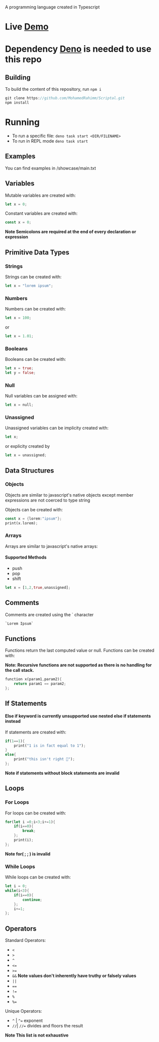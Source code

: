 A programming language created in Typescript

# Live [Demo](https://mohamedrahimm.github.io/Scriptal/)

# Dependency [Deno](https://deno.com/) is needed to use this repo

## Building

To build the content of this repository, run `npm i`

```rs
git clone https://github.com/MohamedRahimm/Scriptal.git
npm install
```

# Running

- To run a specific file: `deno task start <DIR/FILENAME>`
- To run in REPL mode `deno task start`

## Examples

You can find examples in /showcase/main.txt

## Variables

Mutable variables are created with:

```rs
let x = 0;
```

Constant variables are created with:

```rs
const x = 0;
```

**Note Semicolons are required at the end of every declaration or expression**

## Primitive Data Types

### Strings

Strings can be created with:

```rs
let x = "lorem ipsum";
```

### Numbers

Numbers can be created with:

```rs
let x = 100;
```

or

```rs
let x = 1.01;
```

### Booleans

Booleans can be created with:

```rs
let x = true;
let y = false;
```

### Null

Null variables can be assigned with:

```rs
let x = null;
```

### Unassigned

Unassigned variables can be implicity created with:

```rs
let x;
```

or explicity created by

```rs
let x = unassigned;
```

## Data Structures

### Objects

Objects are similar to javascript's native objects except member expressions are
not coerced to type string

Objects can be created with:

```rs
const x = {lorem:"ipsum"};
print(x.lorem);
```

### Arrays

Arrays are similar to javascript's native arrays:

#### Supported Methods

- push
- pop
- shift

```rs
let x = [1,2,true,unassigned];
```

## Comments

Comments are created using the ` character

```rs
`Lorem Ipsum`
```

## Functions

Functions return the last computed value or null. Functions can be created with:

**Note: Recursive functions are not supported as there is no handling for the
call stack.**

```rs
function x(param1,param2){
    return param1 == param2;
};
```

## If Statements

#### Else if keyword is currently unsupported use nested else if statements instead

If statements are created with:

```rs
if(1==1){
    print("1 is in fact equal to 1");
}
else{
    print("this isn't right 🧐");
};
```

**Note if statements without block statements are invalid**

## Loops

### For Loops

For loops can be created with:

```rs
for(let i =0;i<3;i+=1){
    if(i==0){
        break;
    };
    print(i);
};
```

**Note for( ; ; ) is invalid**

### While Loops

While loops can be created with:

```rs
let i = 0;
while(i<3){
    if(i==0){
        continue;
    };
    i+=1;
};
```

## Operators

Standard Operators:

- `<`
- `>`
- `^`
- `<=`
- `>=`
- `&&` **Note values don't inherently have truthy or falsely values**
- `||`
- `==`
- `!=`
- `%`
- `%=`

Unique Operators:

- `^` | `^=` exponent
- `//`| `//=` divides and floors the result

**Note This list is not exhaustive**
